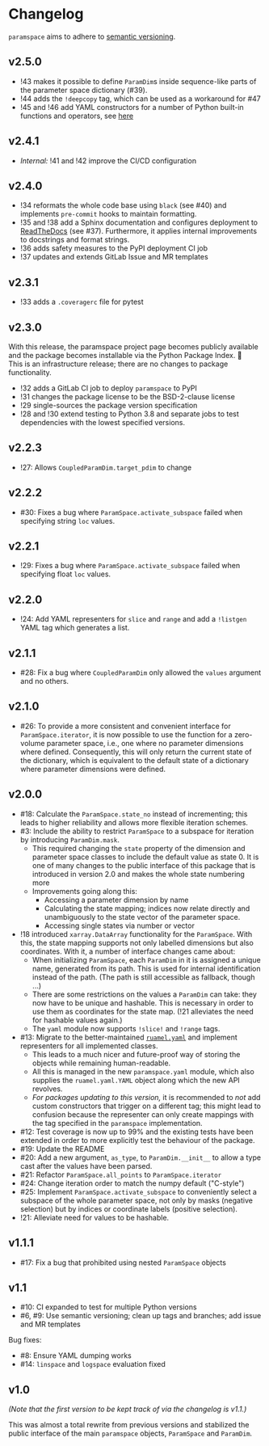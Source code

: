 # Changelog

`paramspace` aims to adhere to [semantic versioning](https://semver.org/).

## v2.5.0
- !43 makes it possible to define `ParamDim`s inside sequence-like parts of the parameter space dictionary (#39).
- !44 adds the `!deepcopy` tag, which can be used as a workaround for #47
- !45 and !46 add YAML constructors for a number of Python built-in functions and operators, see [here](https://paramspace.readthedocs.io/en/latest/yaml/supported_tags.html)

## v2.4.1
- _Internal:_ !41 and !42 improve the CI/CD configuration

## v2.4.0
- !34 reformats the whole code base using `black` (see #40) and implements `pre-commit` hooks to maintain formatting.
- !35 and !38 add a Sphinx documentation and configures deployment to [ReadTheDocs](https://paramspace.readthedocs.io/en/latest) (see #37).
  Furthermore, it applies internal improvements to docstrings and format strings.
- !36 adds safety measures to the PyPI deployment CI job
- !37 updates and extends GitLab Issue and MR templates

## v2.3.1
- !33 adds a `.coveragerc` file for pytest

## v2.3.0
With this release, the paramspace project page becomes publicly available and the package becomes installable via the Python Package Index. :tada:  
This is an infrastructure release; there are no changes to package functionality.

- !32 adds a GitLab CI job to deploy `paramspace` to PyPI
- !31 changes the package license to be the BSD-2-clause license
- !29 single-sources the package version specification
- !28 and !30 extend testing to Python 3.8 and separate jobs to test dependencies with the lowest specified versions.  


## v2.2.3
- !27: Allows `CoupledParamDim.target_pdim` to change

## v2.2.2
- #30: Fixes a bug where `ParamSpace.activate_subspace` failed when specifying string `loc` values.

## v2.2.1
- !29: Fixes a bug where `ParamSpace.activate_subspace` failed when specifying float `loc` values.

## v2.2.0
- !24: Add YAML representers for `slice` and `range` and add a `!listgen` YAML tag which generates a list.

## v2.1.1
- #28: Fix a bug where `CoupledParamDim` only allowed the `values` argument and no others.

## v2.1.0
- #26: To provide a more consistent and convenient interface for `ParamSpace.iterator`, it is now possible to use the function for a zero-volume parameter space, i.e., one where no parameter dimensions where defined. Consequently, this will only return the current state of the dictionary, which is equivalent to the default state of a dictionary where parameter dimensions were defined.

## v2.0.0
- #18: Calculate the `ParamSpace.state_no` instead of incrementing; this leads to higher reliability and allows more flexible iteration schemes.
- #3: Include the ability to restrict `ParamSpace` to a subspace for iteration by introducing `ParamDim.mask`.
   - This required changing the `state` property of the dimension and parameter space classes to include the default value as state 0. It is one of many changes to the public interface of this package that is introduced in version 2.0 and makes the whole state numbering more
   - Improvements going along this:
      - Accessing a parameter dimension by name
      - Calculating the state mapping; indices now relate directly and unambiguously to the state vector of the parameter space.
      - Accessing single states via number or vector
- !18 introduced `xarray.DataArray` functionality for the `ParamSpace`. With this, the state mapping supports not only labelled dimensions but also coordinates. With it, a number of interface changes came about:
   - When initializing `ParamSpace`, each `ParamDim` in it is assigned a unique name, generated from its path. This is used for internal identification instead of the path. (The path is still accessible as fallback, though ...)
   - There are some restrictions on the values a `ParamDim` can take: they now have to be unique and hashable. This is necessary in order to use them as coordinates for the state map. (!21 alleviates the need for hashable values again.)
   - The `yaml` module now supports `!slice!` and `!range` tags.
- #13: Migrate to the better-maintained [`ruamel.yaml`](https://pypi.org/project/ruamel.yaml/) and implement representers for all implemented classes.
   - This leads to a much nicer and future-proof way of storing the objects while remaining human-readable.
   - All this is managed in the new `paramspace.yaml` module, which also supplies the `ruamel.yaml.YAML` object along which the new API revolves.
   - _For packages updating to this version,_ it is recommended to _not_ add custom constructors that trigger on a different tag; this might lead to confusion because the representer can only create mappings with the tag specified in the `paramspace` implementation.
- #12: Test coverage is now up to 99% and the existing tests have been extended in order to more explicitly test the behaviour of the package.
- #19: Update the README
- #20: Add a new argument, `as_type`, to `ParamDim.__init__` to allow a type cast after the values have been parsed.
- #21: Refactor `ParamSpace.all_points` to `ParamSpace.iterator`
- #24: Change iteration order to match the numpy default ("C-style")
- #25: Implement `ParamSpace.activate_subspace` to conveniently select a subspace of the whole parameter space, not only by masks (negative selection) but by indices or coordinate labels (positive selection).
- !21: Alleviate need for values to be hashable.

## v1.1.1
- #17: Fix a bug that prohibited using nested `ParamSpace` objects

## v1.1
- #10: CI expanded to test for multiple Python versions
- #6, #9: Use semantic versioning; clean up tags and branches; add issue and MR templates

Bug fixes:
- #8: Ensure YAML dumping works
- #14: `linspace` and `logspace` evaluation fixed

## v1.0
_(Note that the first version to be kept track of via the changelog is v1.1.)_

This was almost a total rewrite from previous versions and stabilized the public interface of the main `paramspace` objects, `ParamSpace` and `ParamDim`.
